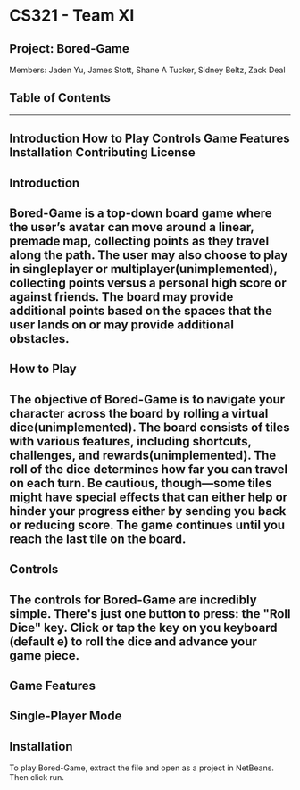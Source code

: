 # CS321 - Team XI

## Project: Bored-Game

Members: Jaden Yu, James Stott, Shane A Tucker, Sidney Beltz, Zack Deal

## Table of Contents
--------------------------
Introduction
How to Play
Controls
Game Features
Installation
Contributing
License
--------------------------
## Introduction
Bored-Game is a top-down board game where the user’s avatar can move around a linear, premade map, collecting points as they travel along the path. The user may also choose to play in singleplayer or multiplayer(unimplemented), collecting points versus a personal high score or against friends. The board may provide additional points based on the spaces that the user lands on or may provide additional obstacles.
--------------------------
## How to Play
The objective of Bored-Game is to navigate your character across the board by rolling a virtual dice(unimplemented). The board consists of tiles with various features, including shortcuts, challenges, and rewards(unimplemented). The roll of the dice determines how far you can travel on each turn.
Be cautious, though—some tiles might have special effects that can either help or hinder your progress either by sending you back or reducing score.
The game continues until you reach the last tile on the board.
--------------------------
## Controls
The controls for Bored-Game are incredibly simple. There's just one button to press: the "Roll Dice" key. Click or tap the key on you keyboard (default e) to roll the dice and advance your game piece.
--------------------------
## Game Features
Single-Player Mode
--------------------------
## Installation
To play Bored-Game, extract the file and open as a project in NetBeans. Then click run.
